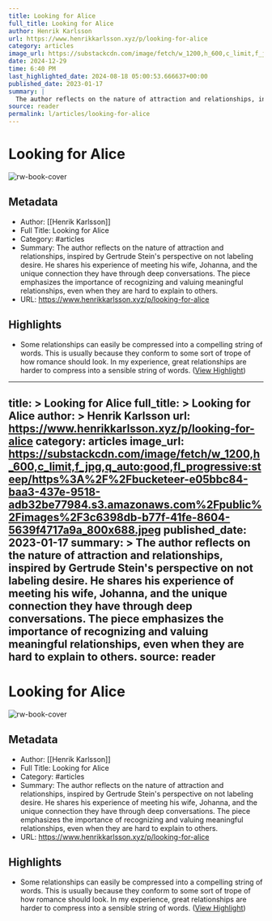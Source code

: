 ```yaml
---
title: Looking for Alice
full_title: Looking for Alice
author: Henrik Karlsson
url: https://www.henrikkarlsson.xyz/p/looking-for-alice
category: articles
image_url: https://substackcdn.com/image/fetch/w_1200,h_600,c_limit,f_jpg,q_auto:good,fl_progressive:steep/https%3A%2F%2Fbucketeer-e05bbc84-baa3-437e-9518-adb32be77984.s3.amazonaws.com%2Fpublic%2Fimages%2F3c6398db-b77f-41fe-8604-5639f4717a9a_800x688.jpeg
date: 2024-12-29
time: 6:40 PM
last_highlighted_date: 2024-08-18 05:00:53.666637+00:00
published_date: 2023-01-17
summary: |
  The author reflects on the nature of attraction and relationships, inspired by Gertrude Stein's perspective on not labeling desire. He shares his experience of meeting his wife, Johanna, and the unique connection they have through deep conversations. The piece emphasizes the importance of recognizing and valuing meaningful relationships, even when they are hard to explain to others.
source: reader
permalink: l/articles/looking-for-alice
---
```

# Looking for Alice

![rw-book-cover](https://substackcdn.com/image/fetch/w_1200,h_600,c_limit,f_jpg,q_auto:good,fl_progressive:steep/https%3A%2F%2Fbucketeer-e05bbc84-baa3-437e-9518-adb32be77984.s3.amazonaws.com%2Fpublic%2Fimages%2F3c6398db-b77f-41fe-8604-5639f4717a9a_800x688.jpeg)

## Metadata
- Author: [[Henrik Karlsson]]
- Full Title: Looking for Alice
- Category: #articles
- Summary: The author reflects on the nature of attraction and relationships, inspired by Gertrude Stein's perspective on not labeling desire. He shares his experience of meeting his wife, Johanna, and the unique connection they have through deep conversations. The piece emphasizes the importance of recognizing and valuing meaningful relationships, even when they are hard to explain to others.
- URL: https://www.henrikkarlsson.xyz/p/looking-for-alice

## Highlights
- Some relationships can easily be compressed into a compelling string of words. This is usually because they conform to some sort of trope of how romance should look. In my experience, great relationships are harder to compress into a sensible string of words. ([View Highlight](https://read.readwise.io/read/01j5hxr538kqwswzv6q2kd44rw))


---
title: >
  Looking for Alice
full_title: >
  Looking for Alice
author: >
  Henrik Karlsson
url: https://www.henrikkarlsson.xyz/p/looking-for-alice
category: articles
image_url: https://substackcdn.com/image/fetch/w_1200,h_600,c_limit,f_jpg,q_auto:good,fl_progressive:steep/https%3A%2F%2Fbucketeer-e05bbc84-baa3-437e-9518-adb32be77984.s3.amazonaws.com%2Fpublic%2Fimages%2F3c6398db-b77f-41fe-8604-5639f4717a9a_800x688.jpeg
published_date: 2023-01-17
summary: >
  The author reflects on the nature of attraction and relationships, inspired by Gertrude Stein's perspective on not labeling desire. He shares his experience of meeting his wife, Johanna, and the unique connection they have through deep conversations. The piece emphasizes the importance of recognizing and valuing meaningful relationships, even when they are hard to explain to others.
source: reader
---
# Looking for Alice

![rw-book-cover](https://substackcdn.com/image/fetch/w_1200,h_600,c_limit,f_jpg,q_auto:good,fl_progressive:steep/https%3A%2F%2Fbucketeer-e05bbc84-baa3-437e-9518-adb32be77984.s3.amazonaws.com%2Fpublic%2Fimages%2F3c6398db-b77f-41fe-8604-5639f4717a9a_800x688.jpeg)

## Metadata
- Author: [[Henrik Karlsson]]
- Full Title: Looking for Alice
- Category: #articles
- Summary: The author reflects on the nature of attraction and relationships, inspired by Gertrude Stein's perspective on not labeling desire. He shares his experience of meeting his wife, Johanna, and the unique connection they have through deep conversations. The piece emphasizes the importance of recognizing and valuing meaningful relationships, even when they are hard to explain to others.
- URL: https://www.henrikkarlsson.xyz/p/looking-for-alice

## Highlights
- Some relationships can easily be compressed into a compelling string of words. This is usually because they conform to some sort of trope of how romance should look. In my experience, great relationships are harder to compress into a sensible string of words. ([View Highlight](https://read.readwise.io/read/01j5hxr538kqwswzv6q2kd44rw))


